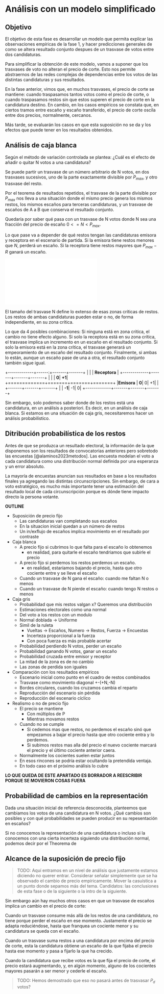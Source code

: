 
# Análisis con un modelo simplificado

## Objetivo

El objetivo de esta fase es desarrollar un modelo
que permita explicar las observaciones empíricas de la fase 1,
y hacer predicciones generales de como se altera resultado conjunto
despues de un trasvase de votos entre dos candidaturas.

Para simplificar la obtención de este modelo,
vamos a suponer que los trasvases de voto no alteran el precio de corte.
Esto nos permite abstraernos de las redes complejas de dependencias
entre los votos de las distintas candidaturas y sus resultados.

En la fase anterior, vimos que, en muchos trasvases, el precio de corte se mantiene:
cuando traspasamos tantos votos como el precio de corte,
o cuando traspasamos restos sin que estos superen el precio de corte
en la candidatura destino.
En cambio, en los casos empíricos se constata que,
en ciertos tramos entre escaño y escaño transferido,
el precio de corte oscila entre dos precios, normalmente, cercanos.

Más tarde, se evaluarán los casos en que esta suposición no se da
y los efectos que puede tener en los resultados obtenidos.

## Análisis de caja blanca

Según el método de variación controlada se plantea:
¿Cuál es el efecto de añadir o quitar N votos a una candidatura?

Se puede partir un trasvase de un número arbitrario de N votos,
en dos trasvases sucesivos,
uno de la parte exactamente divisible por $P_{max}$,
y otro trasvase del resto.

Por el teorema de resultados repetidos,
el trasvase de la parte divisible por $P_{max}$
nos lleva a una situación donde
el mismo precio genera los mismos restos,
los mismos escaños para terceras candidaturas,
y un trasvase de escaños de A a B
que conserva el resultado conjunto.

Quedaría por saber qué pasa con un trasvase de N votos
donde N sea una fracción del precio de escaño
$0 <= N < P_{max}$.

Lo que pase va a depender de qué restos tengan las candidaturas emisora y receptora
en el escenario de partida.
Si la emisora tiene restos menores que $N$, perderá un escaño.
Si la receptora tiene restos mayores que $P_{max} - R$ ganará un escaño.

![
Zonas en los restos en las que un cambio de votos menor que P,
pueden producir cambios en el resultado de una candidatura.
](figures/critical-zones.pdf)

El tamaño del trasvase N define lo extenso de esas zonas críticas de restos.
Los restos de ambas candidaturas pueden estar o no, de forma independiente,
en su zona crítica.

Lo que da 4 posibles combinaciones:
Si ninguna está en zona critica, el cambio no tiene efecto alguno.
Si solo la receptora está en su zona crítica, el trasvase implica un incremento en un escaño en el resultado conjunto.
Si solo la emisora está en la zona crítica, el trasvase generará un empeoramiento de un escaño del resultado conjunto.
Finalmente, si ambas lo están, aunque un escaño pase de una a otra, el resultado conjunto también sigue igual.



+-------------+------:+-------+-------+
|             |       | **Receptora** |
+-------------+-------+-------+-------+
|             |       |  **0**| **+1**|
+=============+=======+=======+=======+
|**Emisora**  |  **0**|      0|     +1|
|             +-------+-------+-------+
|             | **-1**|     -1|      0|
+-------------+-------+-------+-------+

Sin embargo, solo podemos saber
donde de los restos está una candidatura,
en un análisis a posteriori.
Es decir, en un análisis de caja blanca.
Si estamos en una situación de caja gris,
necesitaremos hacer un análisis probabilístico.


## Ditribución probabilística de los restos

Antes de que se produzca un resultado electoral,
la información de la que disponemos
son los resultados de convocatorias anteriores
pero sobretodo las encuestas [@alaminos2023metodos].
Las encuesta modelan el voto a cada candidatura como una distribución normal
definida por una esperanza y un error absoluto.

La mayoría de encuestas anuncian sus resultados
en base a los resultados finales
ya agregando las distintas circunscripciones.
Sin embargo, de cara a voto estratégico,
es mucho más importante tener una estimación
del resultado local de cada circunscripción
porque es dónde tiene impacto directo la persona votante.












**OUTLINE**

- Suposición de precio fijo
    - Las candidaturas van completando sus escaños
    - En la situacion inicial quedan a un número de restos
    - Un in/exflujo de escaños implica movimiento en el resultado por contraste
- Caja blanca
    - A precio fijo si cubrimos lo que falta para el escaño lo obtenemos
        - en realidad, para quitarle el escaño tendriamos que subirle el precio
    - A precio fijo si perdemos los restos perdemos un escaño.
        - en realidad, estaríamos bajando el precio, hasta que otro cociente entre y se lleve el escaño
    - Cuando un trasvase de N gana el escaño: cuando me faltan N o menos
    - Cuando un trasvase de N pierde el escaño: cuando tengo N restos o menos
- Caja gris
    - Probabilidad que mis restos valgan x? Queremos una distribución
    - Estimaciones electorales como una normal
    - Del voto a los restos con un modulo
    - Normal doblada -> Uniforme
    - Simil de la ruleta
        - Vueltas -> Escaños, Numero -> Restos, Fuerza -> Encuestas
        - Incerteza proporcional a la fuerza
        - Con poca fuerza es más probable acertar
    - Probabilidad perdiendo N votos, perder un escaño
    - Probabilidad ganando N votos, ganar un escaño
    - Probabilidad cruzada entre emisor y receptor
    - La mitad de la zona es de no cambio
    - Las zonas de perdida son iguales
- Comparación con los resultados empíricos
    - Escenario inicial como punto en el cuadro de restos combinados
    - Trasvase como movimiento diagonal +-(+N,-N)
    - Bordes circulares, cuando los cruzamos cambia el reparto
    - Reproducción del escenario sin pérdida
    - Reproducción del escenario cíclico
- Realismo o no de precio fijo
    - El precio se mantiene
        - Con múltiplos de P
        - Mientras movamos restos
    - Cuando no se cumple
        - Si cedemos mas que restos, no perdemos el escaño
          sinó que empezamos a bajar el precio hasta que otro cociente entra y lo perdemos.
        - Si subimos restos mas alla del precio el nuevo cociente marcará el precio
          y el último cociente anterior caera.
    - Normalmente los cocientes suelen estar juntos
    - En esos rincones se podría estar ocultando la pretendida ventaja.
    - En todo caso en el próximo análisis lo cubre


**LO QUE QUEDA DE ESTE APARTADO ES BORRADOR A REESCRIBIR PORQUE SE MOVIERON COSAS FUERA**

## Probabilidad de cambios en la representación

Dada una situación inicial de referencia desconocida,
planteemos que cambiamos los votos de una candidatura en N votos.
¿Qué cambios son posibles y con qué probabilidades se pueden
producir en su repesentación en escaños?

Si no conocemos la representación de una candidatura o incluso
si la conocemos con una cierta incerteza siguiendo una distribución normal,
podemos decir por el Theorema de 



## Alcance de la suposición de precio fijo

> TODO:
> Aquí entramos en un nivel de análisis que justamente estamos diciendo no querer entrar.
> Considerar señalar simplemente que se ha observado el cambio de precio empíricamente.
> Mover la casuística a un punto donde sepamos más del tema.
> Candidatos: las conclusiones de esta fase o de la siguiente o la intro de la siguiente.

Sin embargo aún hay muchos otros casos en que
un trasvase de escaños implica un cambio en el precio de corte:

Cuando un trasvase consume más allá de los restos de una candidatura,
no tiene porque perder el escaño en ese momento.
Justamente el precio se adapta reduciéndose,
hasta que franquea un cociente menor y
su candidatura se queda con el escaño.

Cuando un trasvase suma restos a una candidatura por encima del precio de corte,
esta la candidatura obtiene un escaño de la que fijaba el precio hasta ese momento
y pasa a fijarlo la que ha crecido.

Cuando la candidatura que recibe votos es la que fija el precio de corte,
el precio estará augmentando, y, en algún momento,
alguno de los cocientes mayores pasarán a ser menor
y cederle el escaño.

> TODO: Hemos demostrado que eso no pasará antes de trasvasar $P_d$ votos?



